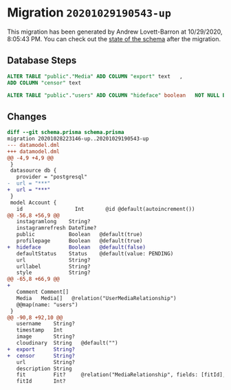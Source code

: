 # Migration `20201029190543-up`

This migration has been generated by Andrew Lovett-Barron at 10/29/2020, 8:05:43 PM.
You can check out the [state of the schema](./schema.prisma) after the migration.

## Database Steps

```sql
ALTER TABLE "public"."Media" ADD COLUMN "export" text   ,
ADD COLUMN "censor" text   

ALTER TABLE "public"."users" ADD COLUMN "hideface" boolean   NOT NULL DEFAULT false
```

## Changes

```diff
diff --git schema.prisma schema.prisma
migration 20201028223146-up..20201029190543-up
--- datamodel.dml
+++ datamodel.dml
@@ -4,9 +4,9 @@
 }
 datasource db {
   provider = "postgresql"
-  url = "***"
+  url = "***"
 }
 model Account {
   id                 Int       @id @default(autoincrement())
@@ -56,8 +56,9 @@
   instagramlong    String?
   instagramrefresh DateTime?
   public           Boolean   @default(true)
   profilepage      Boolean   @default(true)
+  hideface         Boolean   @default(false)
   defaultStatus    Status    @default(value: PENDING)
   url              String?
   urllabel         String?
   style            String?
@@ -65,8 +66,9 @@
+
   Comment Comment[]
   Media   Media[]   @relation("UserMediaRelationship")
   @@map(name: "users")
 }
@@ -90,8 +92,10 @@
   username    String?
   timestamp   Int
   image       String?
   cloudinary  String   @default("")
+  export      String?
+  censor      String?
   url         String?
   description String
   fit         Fit?     @relation("MediaRelationship", fields: [fitId], references: [id])
   fitId       Int?
```


